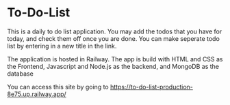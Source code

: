 # To-Do-List

This is a daily to do list application. You may add the todos that you have for today, and check them off once you are done. You can make seperate todo list by entering in a new title in the link.

The application is hosted in Railway. The app is build with HTML and CSS as the Frontend, Javascript and Node.js as the backend, and MongoDB as the database


You can access this site by going to https://to-do-list-production-8e75.up.railway.app/
